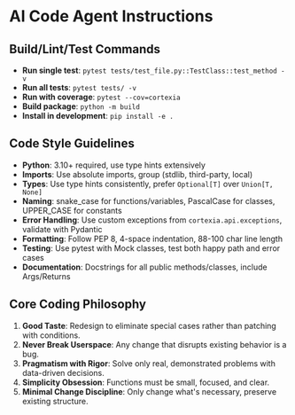 # AI Code Agent Instructions

## Build/Lint/Test Commands
- **Run single test**: `pytest tests/test_file.py::TestClass::test_method -v`
- **Run all tests**: `pytest tests/ -v`
- **Run with coverage**: `pytest --cov=cortexia`
- **Build package**: `python -m build`
- **Install in development**: `pip install -e .`

## Code Style Guidelines
- **Python**: 3.10+ required, use type hints extensively
- **Imports**: Use absolute imports, group (stdlib, third-party, local)
- **Types**: Use type hints consistently, prefer `Optional[T]` over `Union[T, None]`
- **Naming**: snake_case for functions/variables, PascalCase for classes, UPPER_CASE for constants
- **Error Handling**: Use custom exceptions from `cortexia.api.exceptions`, validate with Pydantic
- **Formatting**: Follow PEP 8, 4-space indentation, 88-100 char line length
- **Testing**: Use pytest with Mock classes, test both happy path and error cases
- **Documentation**: Docstrings for all public methods/classes, include Args/Returns

## Core Coding Philosophy 
1. **Good Taste**: Redesign to eliminate special cases rather than patching with conditions.
2. **Never Break Userspace**: Any change that disrupts existing behavior is a bug.
3. **Pragmatism with Rigor**: Solve only real, demonstrated problems with data-driven decisions.
4. **Simplicity Obsession**: Functions must be small, focused, and clear.
5. **Minimal Change Discipline**: Only change what's necessary, preserve existing structure.